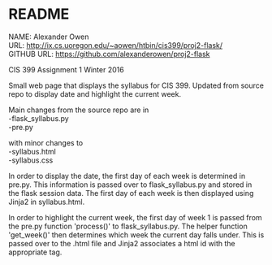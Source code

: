 # README #  

NAME: Alexander Owen  
URL: http://ix.cs.uoregon.edu/~aowen/htbin/cis399/proj2-flask/  
GITHUB URL: https://github.com/alexanderowen/proj2-flask  

CIS 399 Assignment 1 Winter 2016   

Small web page that displays the syllabus for CIS 399. Updated from source repo to display date 
and highlight the current week.

Main changes from the source repo are in  
-flask_syllabus.py  
-pre.py    

with minor changes to  
-syllabus.html  
-syllabus.css    

In order to display the date, the first day of each week is determined in pre.py. This information 
is passed over to flask_syllabus.py and stored in the flask session data. The first day of each week is 
then displayed using Jinja2 in syllabus.html.    

In order to highlight the current week, the first day of week 1 is passed from the pre.py function 'process()' 
to flask_syllabus.py. The helper function 'get\_week()' then determines which week the current day falls under.
This is passed over to the .html file and Jinja2 associates a html id with the appropriate tag.  


